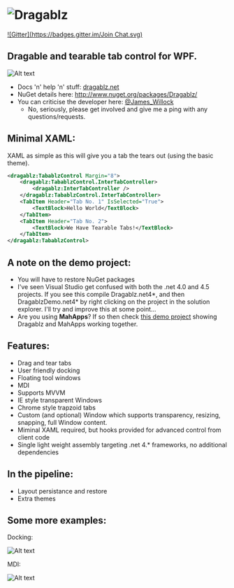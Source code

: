 ![Dragablz](https://dragablz.files.wordpress.com/2015/01/dragablztext22.png "Dragablz")
========
[![Gitter](https://badges.gitter.im/Join Chat.svg)](https://gitter.im/ButchersBoy/Dragablz?utm_source=badge&utm_medium=badge&utm_campaign=pr-badge&utm_content=badge)

## Dragable and tearable tab control for WPF.

![Alt text](http://dragablz.files.wordpress.com/2014/11/dragablztearout.gif "Demo shot")

- Docs 'n' help 'n' stuff: [dragablz.net](http://dragablz.net/)
- NuGet details here: http://www.nuget.org/packages/Dragablz/
- You can criticise the developer here: [@James_Willock](http://twitter.com/James_Willock)
  - No, seriously, please get involved and give me a ping with any questions/requests.

## Minimal XAML:

XAML as simple as this will give you a tab the tears out (using the basic theme).  

```xml
<dragablz:TabablzControl Margin="8">
    <dragablz:TabablzControl.InterTabController>
        <dragablz:InterTabController />
    </dragablz:TabablzControl.InterTabController>
    <TabItem Header="Tab No. 1" IsSelected="True">
        <TextBlock>Hello World</TextBlock>
    </TabItem>
    <TabItem Header="Tab No. 2">
        <TextBlock>We Have Tearable Tabs!</TextBlock>
    </TabItem>
</dragablz:TabablzControl>
```

## A note on the demo project:

- You will have to restore NuGet packages
- I've seen Visual Studio get confused with both the .net 4.0 and 4.5 projects.  If you see this compile Dragablz.net4*, and then DragablzDemo.net4* by right clicking on the project in the solution explorer.  I'll try and improve this at some point...
- Are you using **MahApps**?  If so then check [this demo project](https://github.com/ButchersBoy/DragablzMeetzMahApps) showing Dragablz and MahApps working together.

## Features:

- Drag and tear tabs
- User friendly docking
- Floating tool windows
- MDI
- Supports MVVM
- IE style transparent Windows
- Chrome style trapzoid tabs
- Custom (and optional) Window which supports transparency, resizing, snapping, full Window content.
- Miminal XAML required, but hooks provided for advanced control from client code
- Single light weight assembly targeting .net 4.* frameworks, no additional dependencies

## In the pipeline:

- Layout persistance and restore
- Extra themes

## Some more examples:

Docking:

![Alt text](http://dragablz.files.wordpress.com/2014/11/dockablzone1.gif "Docking demo")

MDI:

![Alt text](https://dragablz.files.wordpress.com/2015/01/mdidemo2.gif "MDI demo")



